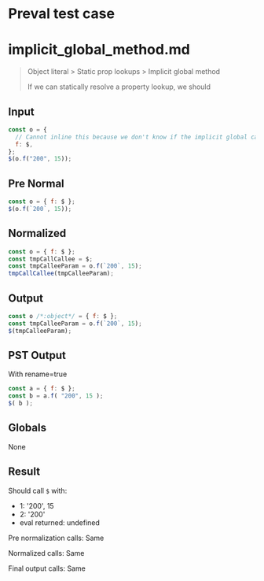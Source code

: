 # Preval test case

# implicit_global_method.md

> Object literal > Static prop lookups > Implicit global method
>
> If we can statically resolve a property lookup, we should

## Input

`````js filename=intro
const o = {
  // Cannot inline this because we don't know if the implicit global cares about `this`
  f: $,
};
$(o.f("200", 15));
`````

## Pre Normal


`````js filename=intro
const o = { f: $ };
$(o.f(`200`, 15));
`````

## Normalized


`````js filename=intro
const o = { f: $ };
const tmpCallCallee = $;
const tmpCalleeParam = o.f(`200`, 15);
tmpCallCallee(tmpCalleeParam);
`````

## Output


`````js filename=intro
const o /*:object*/ = { f: $ };
const tmpCalleeParam = o.f(`200`, 15);
$(tmpCalleeParam);
`````

## PST Output

With rename=true

`````js filename=intro
const a = { f: $ };
const b = a.f( "200", 15 );
$( b );
`````

## Globals

None

## Result

Should call `$` with:
 - 1: '200', 15
 - 2: '200'
 - eval returned: undefined

Pre normalization calls: Same

Normalized calls: Same

Final output calls: Same
